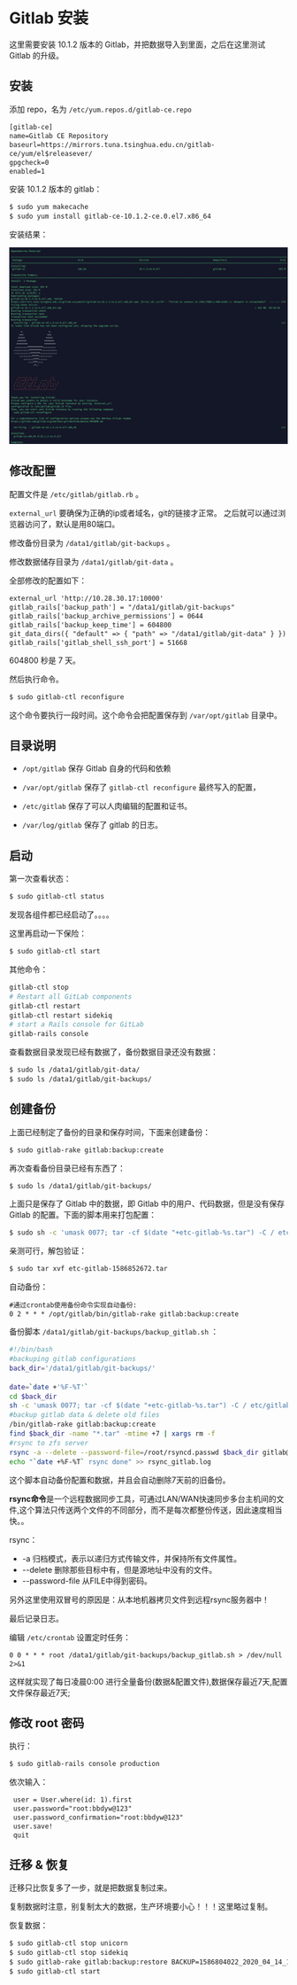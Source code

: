 # Gitlab 安装

这里需要安装 10.1.2 版本的 Gitlab，并把数据导入到里面，之后在这里测试 Gitlab 的升级。



## 安装

添加 repo，名为 `/etc/yum.repos.d/gitlab-ce.repo`

```
[gitlab-ce]
name=Gitlab CE Repository
baseurl=https://mirrors.tuna.tsinghua.edu.cn/gitlab-ce/yum/el$releasever/
gpgcheck=0
enabled=1
```

安装 10.1.2 版本的 gitlab：

```bash
$ sudo yum makecache
$ sudo yum install gitlab-ce-10.1.2-ce.0.el7.x86_64
```

安装结果：

![image-20200414154343822](../../resource/image-20200414154343822.png)





## 修改配置

配置文件是 `/etc/gitlab/gitlab.rb`  。

 `external_url` 要确保为正确的ip或者域名，git的链接才正常。 之后就可以通过浏览器访问了，默认是用80端口。

修改备份目录为 `/data1/gitlab/git-backups` 。

修改数据储存目录为 `/data1/gitlab/git-data` 。

全部修改的配置如下：

```properties
external_url 'http://10.28.30.17:10000'
gitlab_rails['backup_path'] = "/data1/gitlab/git-backups"
gitlab_rails['backup_archive_permissions'] = 0644
gitlab_rails['backup_keep_time'] = 604800
git_data_dirs({ "default" => { "path" => "/data1/gitlab/git-data" } })
gitlab_rails['gitlab_shell_ssh_port'] = 51668
```

604800 秒是 7 天。

然后执行命令。

```bash
$ sudo gitlab-ctl reconfigure
```

这个命令要执行一段时间。这个命令会把配置保存到 `/var/opt/gitlab` 目录中。





## 目录说明

- `/opt/gitlab` 保存 Gitlab 自身的代码和依赖

- `/var/opt/gitlab` 保存了 `gitlab-ctl reconfigure` 最终写入的配置，

- `/etc/gitlab` 保存了可以人肉编辑的配置和证书。

- `/var/log/gitlab` 保存了 gitlab 的日志。





## 启动

第一次查看状态：

```bash
$ sudo gitlab-ctl status
```

发现各组件都已经启动了。。。。

这里再启动一下保险：

```bash
$ sudo gitlab-ctl start
```

其他命令：

```bash
gitlab-ctl stop
# Restart all GitLab components
gitlab-ctl restart
gitlab-ctl restart sidekiq
# start a Rails console for GitLab
gitlab-rails console
```

查看数据目录发现已经有数据了，备份数据目录还没有数据：

```bash
$ sudo ls /data1/gitlab/git-data/
$ sudo ls /data1/gitlab/git-backups/
```





## 创建备份

上面已经制定了备份的目录和保存时间，下面来创建备份：

```bash
$ sudo gitlab-rake gitlab:backup:create
```

再次查看备份目录已经有东西了：

```bash
$ sudo ls /data1/gitlab/git-backups/
```

上面只是保存了 Gitlab 中的数据，即 Gitlab 中的用户、代码数据，但是没有保存 Gitlab 的配置。下面的脚本用来打包配置：

```bash
$ sudo sh -c 'umask 0077; tar -cf $(date "+etc-gitlab-%s.tar") -C / etc/gitlab'
```

亲测可行，解包验证：

```bash
$ sudo tar xvf etc-gitlab-1586852672.tar
```

自动备份：

```
#通过crontab使用备份命令实现自动备份:
0 2 * * * /opt/gitlab/bin/gitlab-rake gitlab:backup:create
```

备份脚本 `/data1/gitlab/git-backups/backup_gitlab.sh` ：

```bash
#!/bin/bash
#backuping gitlab configurations
back_dir='/data1/gitlab/git-backups/'

date=`date +'%F-%T'`
cd $back_dir
sh -c 'umask 0077; tar -cf $(date "+etc-gitlab-%s.tar") -C / etc/gitlab'
#backup gitlab data & delete old files
/bin/gitlab-rake gitlab:backup:create
find $back_dir -name "*.tar" -mtime +7 | xargs rm -f
#rsync to zfs server
rsync -a --delete --password-file=/root/rsyncd.passwd $back_dir gitlab@10.28.72.16::gitlab
echo "`date +%F-%T` rsync done" >> rsync_gitlab.log
```

这个脚本自动备份配置和数据，并且会自动删除7天前的旧备份。

**rsync命令**是一个远程数据同步工具，可通过LAN/WAN快速同步多台主机间的文件,这个算法只传送两个文件的不同部分，而不是每次都整份传送，因此速度相当快。。

rsync：

- -a 归档模式，表示以递归方式传输文件，并保持所有文件属性。
- --delete 删除那些目标中有，但是源地址中没有的文件。
- --password-file 从FILE中得到密码。

另外这里使用双冒号的原因是：从本地机器拷贝文件到远程rsync服务器中！

最后记录日志。

编辑 `/etc/crontab` 设置定时任务：

```
0 0 * * * root /data1/gitlab/git-backups/backup_gitlab.sh > /dev/null 2>&1
```

这样就实现了每日凌晨0:00 进行全量备份(数据&配置文件),数据保存最近7天,配置文件保存最近7天;



## 修改 root 密码

执行：

```bash
$ sudo gitlab-rails console production
```

依次输入：

```
 user = User.where(id: 1).first
 user.password="root:bbdyw@123"
 user.password_confirmation="root:bbdyw@123"
 user.save!
 quit
```





## 迁移 & 恢复

迁移只比恢复多了一步，就是把数据复制过来。

复制数据时注意，别复制太大的数据，生产环境要小心！！！这里略过复制。

恢复数据：

```bash
$ sudo gitlab-ctl stop unicorn
$ sudo gitlab-ctl stop sidekiq
$ sudo gitlab-rake gitlab:backup:restore BACKUP=1586804022_2020_04_14_10.1.2
$ sudo gitlab-ctl start
```









